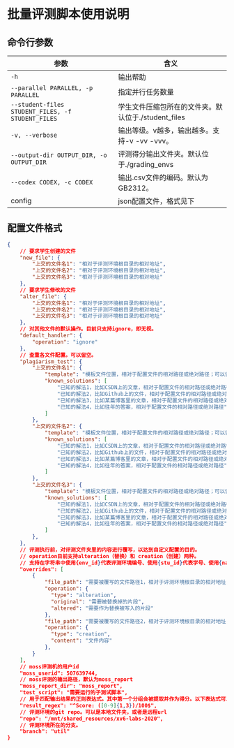 # 批量评测脚本使用说明

## 命令行参数

参数                                              | 含义
--------------------------------------------------|------------------------------------------------------
`-h`                                              | 输出帮助   
`--parallel PARALLEL, -p PARALLEL`                | 指定并行任务数量
`--student-files STUDENT_FILES, -f STUDENT_FILES` | 学生文件压缩包所在的文件夹。默认位于./student_files
`-v, --verbose`                                   | 输出等级。v越多，输出越多。支持-v -vv -vvv。
`--output-dir OUTPUT_DIR, -o OUTPUT_DIR`          | 评测得分输出文件夹。默认位于./grading_envs
`--codex CODEX, -c CODEX`                         | 输出.csv文件的编码。默认为GB2312。
config                                            | json配置文件，格式见下

## 配置文件格式

```json
{
    // 要求学生创建的文件
    "new_file": {
        "上交的文件名1": "相对于评测环境根目录的相对地址",
        "上交的文件名2": "相对于评测环境根目录的相对地址",
        "上交的文件名3": "相对于评测环境根目录的相对地址"
    },
    // 要求学生修改的文件
    "alter_file": { 
        "上交的文件名1": "相对于评测环境根目录的相对地址",
        "上交的文件名2": "相对于评测环境根目录的相对地址",
        "上交的文件名3": "相对于评测环境根目录的相对地址"
    },
    // 对其他文件的默认操作。目前只支持ignore，即无视。
    "default_handler": {
        "operation": "ignore"
    },
    // 查重各文件配置。可以留空。
    "plagiarism_test": {
        "上交的文件名1": {
            "template": "模板文件位置，相对于配置文件的相对路径或绝对路径；可以留空，代表没有模板。",
            "known_solutions": [
                "已知的解法1，比如CSDN上的文章，相对于配置文件的相对路径或绝对路径",
                "已知的解法2，比如Github上的文件，相对于配置文件的相对路径或绝对路径",
                "已知的解法3，比如某篇博客里的文章，相对于配置文件的相对路径或绝对路径",
                "已知的解法4，比如往年的答案，相对于配置文件的相对路径或绝对路径",
            ]
        },
        "上交的文件名2": {
            "template": "模板文件位置，相对于配置文件的相对路径或绝对路径；可以留空，代表没有模板。",
            "known_solutions": [
                "已知的解法1，比如CSDN上的文章，相对于配置文件的相对路径或绝对路径",
                "已知的解法2，比如Github上的文件，相对于配置文件的相对路径或绝对路径",
                "已知的解法3，比如某篇博客里的文章，相对于配置文件的相对路径或绝对路径",
                "已知的解法4，比如往年的答案，相对于配置文件的相对路径或绝对路径",
            ]
        },
        "上交的文件名3": {
            "template": "模板文件位置，相对于配置文件的相对路径或绝对路径；可以留空，代表没有模板。",
            "known_solutions": [
                "已知的解法1，比如CSDN上的文章，相对于配置文件的相对路径或绝对路径",
                "已知的解法2，比如Github上的文件，相对于配置文件的相对路径或绝对路径",
                "已知的解法3，比如某篇博客里的文章，相对于配置文件的相对路径或绝对路径",
                "已知的解法4，比如往年的答案，相对于配置文件的相对路径或绝对路径",
            ]
        },
    },
    // 评测执行前，对评测文件夹里的内容进行覆写，以达到自定义配置的目的。
    // operation目前支持alteration（替换）和 creation（创建）两种。
    // 支持在字符串中使用{env_id}代表评测环境编号、使用{stu_id}代表学号、使用{name}代表姓名
    "overrides": [
        {
            "file_path": "需要被覆写的文件路径1，相对于评测环境根目录的相对地址",
            "operation": {
              "type": "alteration",
              "original": "需要被替换掉的片段",
              "altered": "需要作为替换被写入的片段"
            },
            "file_path": "需要被覆写的文件路径2，相对于评测环境根目录的相对地址",
            "operation": {
              "type": "creation",
              "content": "文件内容"
            },
        }
    ],
    // moss评测机的用户id
    "moss_userid": 507639744,
    // moss评测的输出路径，默认为moss_report
    "moss_report_dir": "moss_report",
    "test_script": "需要运行的子测试脚本",
    // 用于匹配输出结果的正则表达式。其中第一个分组会被提取并作为得分。以下表达式可以匹配形如"Score: 分数/100"的输出。
    "result_regex": "^Score: ([0-9]{1,3})/100$",
    // 评测环境的git repo。可以是本地文件夹，或者是远程url
    "repo": "/mnt/shared_resources/xv6-labs-2020",
    // 评测环境所在的分支。
    "branch": "util"
}
```